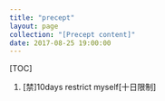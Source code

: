 ```yaml
---
title: "precept"
layout: page
collection: "[Precept content]"
date: 2017-08-25 19:00:00
---
```

[TOC]

1. [禁]10days restrict myself[十日限制]